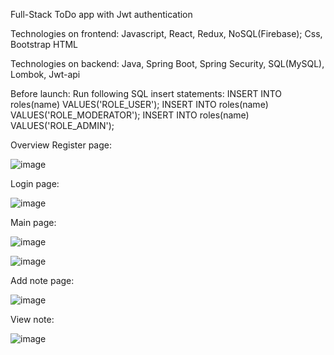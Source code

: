Full-Stack ToDo app with Jwt authentication

Technologies on frontend:
Javascript, React, Redux, NoSQL(Firebase);
Css, Bootstrap
HTML

Technologies on backend:
Java, Spring Boot, Spring Security, SQL(MySQL), Lombok, Jwt-api

Before launch:
Run following SQL insert statements:
INSERT INTO roles(name) VALUES('ROLE_USER');
INSERT INTO roles(name) VALUES('ROLE_MODERATOR');
INSERT INTO roles(name) VALUES('ROLE_ADMIN');

Overview
Register page:

![image](https://github.com/N-Zappa/full-stack-ToDo-Application/assets/106811039/81019d6a-eb71-480b-a899-8fa622ab69ce)

Login page:

![image](https://github.com/N-Zappa/full-stack-ToDo-Application/assets/106811039/bb52ab63-7602-447a-b3f0-a1124cfcdac5)

Main page:

![image](https://github.com/N-Zappa/full-stack-ToDo-Application/assets/106811039/a7a043ab-e2d4-4111-a41b-1a9e15bac40e)

![image](https://github.com/N-Zappa/full-stack-ToDo-Application/assets/106811039/02906264-02a2-4a4c-b34c-27d8492d71f9)


Add note page:

![image](https://github.com/N-Zappa/full-stack-ToDo-Application/assets/106811039/f42b4011-4904-4d62-a395-53bcb574a91e)

View note:

![image](https://github.com/N-Zappa/full-stack-ToDo-Application/assets/106811039/cd02fbca-1f15-45d4-a7ce-53ac366a8094)

